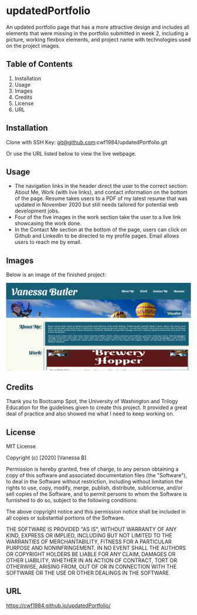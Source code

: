 # updatedPortfolio
An updated portfolio page that has a more attractive design and includes all elements that were missing in the portfolio submitted in week 2, including a picture, working flexbox elements, and project name with technologies used on the project images. 

## Table of Contents

1. Installation
2. Usage
3. Images
4. Credits
5. License
6. URL

## Installation

Clone with SSH Key:
git@github.com:cwf1984/updatedPortfolio.git

Or use the URL listed below to view the live webpage.

## Usage

* The navigation links in the header direct the user to the correct section: About Me, Work (with live links), and contact information on the bottom of the page. Resume takes users to a PDF of my latest resume that was updated in November 2020 but still needs tailored for potential web development jobs.
* Four of the five images in the work section take the user to a live link showcasing the work done. 
* In the Contact Me section at the bottom of the page, users can click on Github and LinkedIn to be directed to my profile pages. Email allows users to reach me by email.

## Images

Below is an image of the finished project:

![Updated Portfolio](./images/portfolioPic.png "Updated Portfolio")


## Credits

Thank you to Bootcamp Spot, the University of Washington and Trilogy Education for the guidelines given to create this project. It provided a great deal of practice and also showed me what I need to keep working on.

## License

MIT License

Copyright (c) [2020] [Vanessa B]

Permission is hereby granted, free of charge, to any person obtaining a copy
of this software and associated documentation files (the "Software"), to deal
in the Software without restriction, including without limitation the rights
to use, copy, modify, merge, publish, distribute, sublicense, and/or sell
copies of the Software, and to permit persons to whom the Software is
furnished to do so, subject to the following conditions:

The above copyright notice and this permission notice shall be included in all
copies or substantial portions of the Software.

THE SOFTWARE IS PROVIDED "AS IS", WITHOUT WARRANTY OF ANY KIND, EXPRESS OR
IMPLIED, INCLUDING BUT NOT LIMITED TO THE WARRANTIES OF MERCHANTABILITY,
FITNESS FOR A PARTICULAR PURPOSE AND NONINFRINGEMENT. IN NO EVENT SHALL THE
AUTHORS OR COPYRIGHT HOLDERS BE LIABLE FOR ANY CLAIM, DAMAGES OR OTHER
LIABILITY, WHETHER IN AN ACTION OF CONTRACT, TORT OR OTHERWISE, ARISING FROM,
OUT OF OR IN CONNECTION WITH THE SOFTWARE OR THE USE OR OTHER DEALINGS IN THE
SOFTWARE.

## URL
https://cwf1984.github.io/updatedPortfolio/